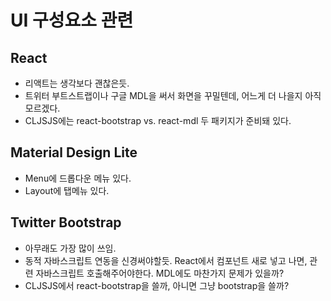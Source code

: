 # UI 구성요소 관련

## React

* 리액트는 생각보다 괜찮은듯.
* 트위터 부트스트랩이나 구글 MDL을 써서 화면을 꾸밀텐데, 어느게 더 나을지 아직 모르겠다.
* CLJSJS에는 react-bootstrap vs. react-mdl 두 패키지가 준비돼 있다.


## Material Design Lite

* Menu에 드롭다운 메뉴 있다.
* Layout에 탭메뉴 있다.

## Twitter Bootstrap

* 아무래도 가장 많이 쓰임.
* 동적 자바스크립트 연동을 신경써야할듯. React에서 컴포넌트 새로 넣고 나면, 관련 자바스크립트 호출해주어야한다. MDL에도 마찬가지 문제가 있을까?
* CLJSJS에서 react-bootstrap을 쓸까, 아니면 그냥 bootstrap을 쓸까?
